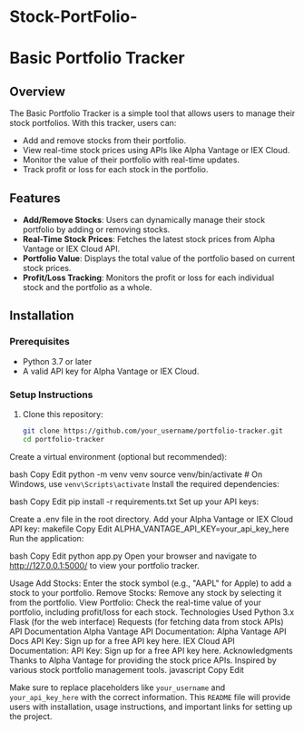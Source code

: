# Stock-PortFolio-

# Basic Portfolio Tracker

## Overview
The Basic Portfolio Tracker is a simple tool that allows users to manage their stock portfolios. With this tracker, users can:
- Add and remove stocks from their portfolio.
- View real-time stock prices using APIs like Alpha Vantage or IEX Cloud.
- Monitor the value of their portfolio with real-time updates.
- Track profit or loss for each stock in the portfolio.

## Features
- **Add/Remove Stocks**: Users can dynamically manage their stock portfolio by adding or removing stocks.
- **Real-Time Stock Prices**: Fetches the latest stock prices from Alpha Vantage or IEX Cloud API.
- **Portfolio Value**: Displays the total value of the portfolio based on current stock prices.
- **Profit/Loss Tracking**: Monitors the profit or loss for each individual stock and the portfolio as a whole.

## Installation

### Prerequisites
- Python 3.7 or later
- A valid API key for Alpha Vantage or IEX Cloud.

### Setup Instructions

1. Clone this repository:
   ```bash
   git clone https://github.com/your_username/portfolio-tracker.git
   cd portfolio-tracker
Create a virtual environment (optional but recommended):

bash
Copy
Edit
python -m venv venv
source venv/bin/activate  # On Windows, use `venv\Scripts\activate`
Install the required dependencies:

bash
Copy
Edit
pip install -r requirements.txt
Set up your API keys:

Create a .env file in the root directory.
Add your Alpha Vantage or IEX Cloud API key:
makefile
Copy
Edit
ALPHA_VANTAGE_API_KEY=your_api_key_here
Run the application:

bash
Copy
Edit
python app.py
Open your browser and navigate to http://127.0.0.1:5000/ to view your portfolio tracker.

Usage
Add Stocks: Enter the stock symbol (e.g., "AAPL" for Apple) to add a stock to your portfolio.
Remove Stocks: Remove any stock by selecting it from the portfolio.
View Portfolio: Check the real-time value of your portfolio, including profit/loss for each stock.
Technologies Used
Python 3.x
Flask (for the web interface)
Requests (for fetching data from stock APIs)
API Documentation
Alpha Vantage API
Documentation: Alpha Vantage API Docs
API Key: Sign up for a free API key here.
IEX Cloud API
Documentation:
API Key: Sign up for a free API key here.
Acknowledgments
Thanks to Alpha Vantage for providing the stock price APIs.
Inspired by various stock portfolio management tools.
javascript
Copy
Edit

Make sure to replace placeholders like `your_username` and `your_api_key_here` with the correct information. This `README` file will provide users with installation, usage instructions, and important links for setting up the project.
